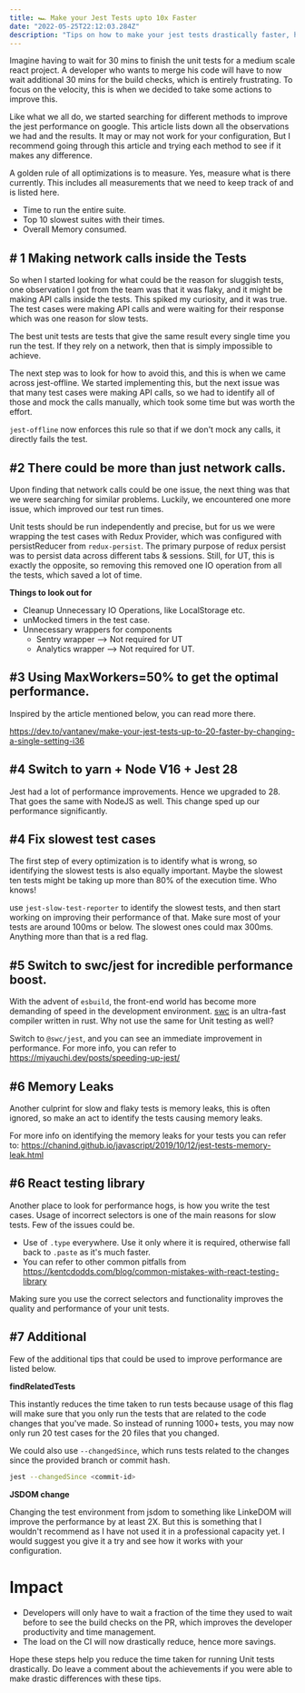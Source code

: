 ```yaml
---
title: 🏎 Make your Jest Tests upto 10x Faster 
date: "2022-05-25T22:12:03.284Z"
description: "Tips on how to make your jest tests drastically faster, hence improving the developer productivity."
---
```


Imagine having to wait for 30 mins to finish the unit tests for a medium scale react project. A developer who wants to merge his code will have to now wait additional 30 mins for the build checks, which is entirely frustrating. To focus on the velocity, this is when we decided to take some actions to improve this.

Like what we all do, we started searching for different methods to improve the jest performance on google. This article lists down all the observations we had and the results. It may or may not work for your configuration, But I recommend going through this article and trying each method to see if it makes any difference.

A golden rule of all optimizations is to measure. Yes, measure what is there currently. This includes all measurements that we need to keep track of and is listed here.

- Time to run the entire suite.
- Top 10 slowest suites with their times.
- Overall Memory consumed.

## # 1 Making network calls inside the Tests

So when I started looking for what could be the reason for sluggish tests, one observation I got from the team was that it was flaky, and it might be making API calls inside the tests. This spiked my curiosity, and it was true. The test cases were making API calls and were waiting for their response which was one reason for slow tests.

The best unit tests are tests that give the same result every single time you run the test. If they rely on a network, then that is simply impossible to achieve.

The next step was to look for how to avoid this, and this is when we came across jest-offline. We started implementing this, but the next issue was that many test cases were making API calls, so we had to identify all of those and mock the calls manually, which took some time but was worth the effort.

`jest-offline` now enforces this rule so that if we don't mock any calls, it directly fails the test.

## #2 There could be more than just network calls.

Upon finding that network calls could be one issue, the next thing was that we were searching for similar problems. Luckily, we encountered one more issue, which improved our test run times.

Unit tests should be run independently and precise, but for us we were wrapping the test cases with Redux Provider, which was configured with persistReducer from `redux-persist`. The primary purpose of redux persist was to persist data across different tabs & sessions. Still, for UT, this is exactly the opposite, so removing this removed one IO operation from all the tests, which saved a lot of time.

**Things to look out for**

- Cleanup Unnecessary IO Operations, like LocalStorage etc.
- unMocked timers in the test case.
- Unnecessary wrappers for components
    - Sentry wrapper --> Not required for UT
    - Analytics wrapper --> Not required for UT.

## #3 Using MaxWorkers=50% to get the optimal performance.

Inspired by the article mentioned below, you can read more there.

https://dev.to/vantanev/make-your-jest-tests-up-to-20-faster-by-changing-a-single-setting-i36

## #4 Switch to yarn + Node V16 + Jest 28

Jest had a lot of performance improvements. Hence we upgraded to 28. That goes the same with NodeJS as well. This change sped up our performance significantly.


## #4 Fix slowest test cases

The first step of every optimization is to identify what is wrong, so identifying the slowest tests is also equally important. Maybe the slowest ten tests might be taking up more than 80% of the execution time. Who knows!

use `jest-slow-test-reporter` to identify the slowest tests, and then start working on improving their performance of that. Make sure most of your tests are around 100ms or below. The slowest ones could max 300ms. Anything more than that is a red flag.


## #5 Switch to swc/jest for incredible performance boost.

With the advent of `esbuild`, the front-end world has become more demanding of speed in the development environment. [swc](https://github.com/swc-project/swc) is an ultra-fast compiler written in rust. Why not use the same for Unit testing as well?

Switch to `@swc/jest`, and you can see an immediate improvement in performance. For more info, you can refer to https://miyauchi.dev/posts/speeding-up-jest/


## #6 Memory Leaks

Another culprint for slow and flaky tests is memory leaks, this is often ignored, so make an act to identify the tests causing memory leaks.

For more info on identifying the memory leaks for your tests you can refer to: https://chanind.github.io/javascript/2019/10/12/jest-tests-memory-leak.html


## #6 React testing library

Another place to look for performance hogs, is how you write the test cases. Usage of incorrect selectors is one of the main reasons for slow tests. Few of the issues could be.

- Use of `.type` everywhere. Use it only where it is required, otherwise fall back to `.paste` as it's much faster.
- You can refer to other common pitfalls from https://kentcdodds.com/blog/common-mistakes-with-react-testing-library

Making sure you use the correct selectors and functionality improves the quality and performance of your unit tests.


## #7 Additional

Few of the additional tips that could be used to improve performance are listed below.


**findRelatedTests**

This instantly reduces the time taken to run tests because usage of this flag will make sure that you only run the tests that are related to the code changes that you've made. So instead of running 1000+ tests, you may now only run 20 test cases for the 20 files that you changed.

We could also use `--changedSince`, which runs tests related to the changes since the provided branch or commit hash.
```bash
jest --changedSince <commit-id>
```



**JSDOM change**

Changing the test environment from jsdom to something like LinkeDOM will improve the performance by at least 2X. But this is something that I wouldn't recommend as I have not used it in a professional capacity yet. I would suggest you give it a try and see how it works with your configuration.




# Impact

- Developers will only have to wait a fraction of the time they used to wait before to see the build checks on the PR, which improves the developer productivity and time management.
- The load on the CI will now drastically reduce, hence more savings.


Hope these steps help you reduce the time taken for running Unit tests drastically. Do leave a comment about the achievements if you were able to make drastic differences with these tips.